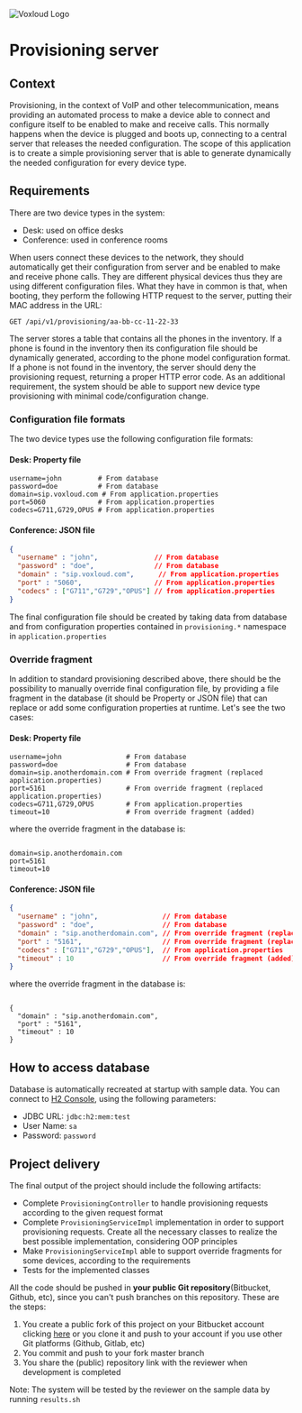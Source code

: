![Voxloud Logo](https://www.voxloud.com/wp-content/uploads/2020/07/voxloud_logo_@1x.png)

# Provisioning server #

## Context ##

Provisioning, in the context of VoIP and other telecommunication, means providing an automated process to make a
device able to connect and configure itself to be enabled to make and receive calls. This normally happens when the
device is plugged and boots up, connecting to a central server that releases the needed configuration.
The scope of this application is to create a simple provisioning server that is able to generate dynamically the
needed configuration for every device type.

## Requirements ##

There are two device types in the system:

- Desk: used on office desks
- Conference: used in conference rooms

When users connect these devices to the network, they should automatically get their configuration from server and
be enabled to make and receive phone calls. They are different physical devices thus they are using different configuration files.
What they have in common is that, when booting, they perform the following HTTP request to the server, putting their MAC
address in the URL:

```
GET /api/v1/provisioning/aa-bb-cc-11-22-33
```

The server stores a table that contains all the phones in the inventory. If a phone is found in the inventory then its
configuration file should be dynamically generated, according to the phone model configuration format. If a phone is not
found in the inventory, the server should deny the provisioning request, returning a proper HTTP error code.
As an additional requirement, the system should be able to support new device type provisioning with minimal code/configuration change.

### Configuration file formats ###

The two device types use the following configuration file formats:

#### Desk: Property file ####

```
username=john         # From database
password=doe          # From database
domain=sip.voxloud.com # From application.properties
port=5060             # From application.properties
codecs=G711,G729,OPUS # From application.properties
```

#### Conference: JSON file ####
  
```json
{
  "username" : "john",              // From database
  "password" : "doe",               // From database
  "domain" : "sip.voxloud.com",      // From application.properties
  "port" : "5060",                  // From application.properties
  "codecs" : ["G711","G729","OPUS"] // from application.properties
}
```

The final configuration file should be created by taking data from database and from configuration properties contained
in `provisioning.*` namespace in `application.properties`

### Override fragment ###

In addition to standard provisioning described above, there should be the possibility to manually override final
configuration file, by providing a file fragment in the database (it should be Property or JSON file) that can replace or add some configuration
properties at runtime. Let's see the two cases:

#### Desk: Property file ####

```
username=john                # From database
password=doe                 # From database
domain=sip.anotherdomain.com # From override fragment (replaced application.properties)
port=5161                    # From override fragment (replaced application.properties)
codecs=G711,G729,OPUS        # From application.properties
timeout=10                   # From override fragment (added)
```

where the override fragment in the database is:

```

domain=sip.anotherdomain.com
port=5161
timeout=10
```

#### Conference: JSON file ####
  
```json
{
  "username" : "john",                // From database
  "password" : "doe",                 // From database
  "domain" : "sip.anotherdomain.com", // From override fragment (replaced application.properties)
  "port" : "5161",                    // From override fragment (replaced application.properties)
  "codecs" : ["G711","G729","OPUS"],  // From application.properties
  "timeout" : 10                      // From override fragment (added)
}
```

where the override fragment in the database is:

```

{
  "domain" : "sip.anotherdomain.com",
  "port" : "5161",
  "timeout" : 10 
}
```

## How to access database ###

Database is automatically recreated at startup with sample data. You can connect to [H2 Console](http://localhost:8080/h2-console), using the following parameters:

- JDBC URL: `jdbc:h2:mem:test`
- User Name: `sa`
- Password: `password`

## Project delivery

The final output of the project should include the following artifacts:

- Complete `ProvisioningController` to handle provisioning requests according to the given request format
- Complete `ProvisioningServiceImpl` implementation in order to support provisioning requests. Create all the necessary
classes to realize the best possible implementation, considering OOP principles
- Make `ProvisioningServiceImpl` able to support override fragments for some devices, according to the requirements
- Tests for the implemented classes

All the code should be pushed in __**your public Git repository**__(Bitbucket, Github, etc), since you can't push branches on this repository.
These are the steps:

1. You create a public fork of this project on your Bitbucket account clicking [here](https://bitbucket.org/voxloud/provisioning-hw/fork) or you clone it and push to your account if you use other Git platforms (Github, Gitlab, etc)
2. You commit and push to your fork master branch
3. You share the (public) repository link with the reviewer when development is completed

Note: The system will be tested by the reviewer on the sample data by running `results.sh`
